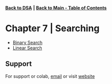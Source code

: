[**Back to DSA**](https://github.com/xanderbilla/LPU-Academics/tree/main/blob/CSE205/CSE205.md) **|** [**Back to Main - Table of Contents**](https://github.com/xanderbilla/LPU-Academics/blob/main/README.md)

# Chapter 7 | Searching

- [Binary Search](https://github.com/xanderbilla/LPU-Academics/blob/main/CSE%20205%20-%20DSA/Chapter%207%20-%20Searching/7_1-Binary_Search.cpp)
- [Linear Search](https://github.com/xanderbilla/LPU-Academics/blob/main/CSE%20205%20-%20DSA/Chapter%207%20-%20Searching/7_2-Linear_Search.cpp)

## Support

For support or colab, [email](mailto:dev.xanderbilla@gmail.com) or visit [website](https://xanderbilla.com)
